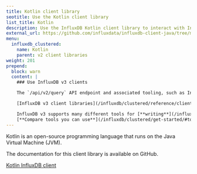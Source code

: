 ```yaml
---
title: Kotlin client library
seotitle: Use the Kotlin client library
list_title: Kotlin
description: Use the InfluxDB Kotlin client library to interact with InfluxDB.
external_url: https://github.com/influxdata/influxdb-client-java/tree/master/client-kotlin
menu:
  influxdb_clustered:
    name: Kotlin
    parent: v2 client libraries
weight: 201
prepend:
  block: warn
  content: |
    ### Use InfluxDB v3 clients

    The `/api/v2/query` API endpoint and associated tooling, such as InfluxDB v2 client libraries and the `influx` CLI, **can't** query an {{% product-name omit=" Clustered" %}} cluster.

    [InfluxDB v3 client libraries](/influxdb/clustered/reference/client-libraries/v3/) and [Flight SQL clients](/influxdb/clustered/reference/client-libraries/) are available that integrate with your code to write and query data stored in {{% product-name %}}.

    InfluxDB v3 supports many different tools for [**writing**](/influxdb/clustered/write-data/) and [**querying**](/influxdb/clustered/query-data/) data.
    [**Compare tools you can use**](/influxdb/clustered/get-started/#tools-to-use) to interact with {{% product-name %}}.
---
```


Kotlin is an open-source programming language that runs on the Java Virtual Machine (JVM). 

The documentation for this client library is available on GitHub.  

<a href="https://github.com/influxdata/influxdb-client-java/tree/master/client-kotlin" target="_blank" class="btn github">Kotlin InfluxDB client</a>